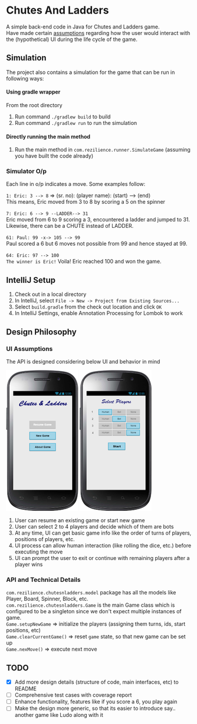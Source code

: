 # Chutes And Ladders
A simple back-end code in Java for Chutes and Ladders game.  
Have made certain [assumptions](#ui-assumptions) regarding how the user would interact with the (hypothetical) UI during the life cycle of the game.

## Simulation
The project also contains a simulation for the game that can be run in following ways:

#### Using gradle wrapper
From the root directory
1. Run command `./gradlew build` to build
2. Run command `./gradlew run` to run the simulation

#### Directly running the main method
1. Run the main method in `com.rezilience.runner.SimulateGame` (assuming you have built the code already) 

### Simulator O/p
Each line in o/p indicates a move. Some examples follow:

`1: Eric: 3 --> 8` => (sr. no): (player name): (start) --> (end)  
This means, Eric moved from 3 to 8 by scoring a 5 on the spinner 

`7: Eric: 6 --> 9 --LADDER--> 31`  
Eric moved from 6 to 9 scoring a 3, encountered a ladder and jumped to 31.
Likewise, there can be a CHUTE instead of LADDER. 

`61: Paul: 99 -x-> 105 --> 99`  
Paul scored a 6 but 6 moves not possible from 99 and hence stayed at 99.

`64: Eric: 97 --> 100`  
`The winner is Eric!`
Voila! Eric reached 100 and won the game.

## IntelliJ Setup
1. Check out in a local directory
2. In IntelliJ, select `File -> New -> Project from Existing Sources...`
3. Select `build.gradle` from the check out location and click `OK`
4. In IntelliJ Settings, enable Annotation Processing for Lombok to work   

## Design Philosophy

### UI Assumptions
The API is designed considering below UI and behavior in mind  
<p align="left">
<img src="res/screen1.png" width="195" height="381">
<img src="res/screen2.png" width="195" height="381">
</p>  

1. User can resume an existing game or start new game
2. User can select 2 to 4 players and decide which of them are bots   
2. At any time, UI can get basic game info like the order of turns of players, positions of players, etc.  
3. UI process can allow human interaction (like rolling the dice, etc.) before executing the move  
4. UI can prompt the user to exit or continue with remaining players after a player wins  

### API and Technical Details
`com.rezilience.chutesnladders.model` package has all the models like Player, Board, Spinner, Block, etc.  
`com.rezilience.chutesnladders.Game` is the main Game class which is configured to be a singleton since we don't expect multiple instances of game.    
`Game.setupNewGame` => initialize the players (assigning them turns, ids, start positions, etc)  
`Game.clearCurrentGame()` => reset `game` state, so that new game can be set up  
`Game.nexMove()` => execute next move

## TODO
- [x] Add more design details (structure of code, main interfaces, etc) to README
- [ ] Comprehensive test cases with coverage report
- [ ] Enhance functionality, features like if you score a 6, you play again
- [ ] Make the design more generic, so that its easier to introduce say.. another game like Ludo along with it
